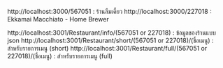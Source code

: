 http://localhost:3000/567051 : ร้านลืมเคี้ยว
http://localhost:3000/227018 : Ekkamai Macchiato - Home Brewer

http://localhost:3001/Restaurant/info/(567051 or 227018) : ข้อมูลของร้านแบบ json
http://localhost:3001/Restaurant/short/(567051 or 227018)/(ชื่อเมนู) : สำหรับรายการเมนู (short)
http://localhost:3001/Restaurant/full/(567051 or 227018)/(ชื่อเมนู) : สำหรับรายการเมนู (full)